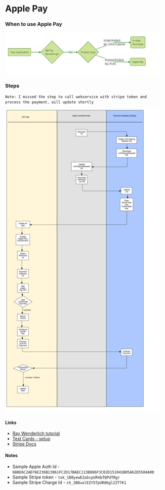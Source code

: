# Apple Pay

### When to use Apple Pay
![Apple Pay vs In-App Purchase](images/applepay-vs-iap.png)

### Steps

`Note: I missed the step to call webservice with stripe token and process the payment, will update shortly`

![Steps](images/apple-pay.png)

#### Links

* [Ray Wenderlich tutorial](https://www.raywenderlich.com/87300/apple-pay-tutorial)
* [Test Cards - setup](https://developer.apple.com/support/apple-pay-sandbox/)
* [Stripe Docs](https://stripe.com/docs/apple-pay/apps)

#### Notes

* Sample Apple Auth Id - `6B8E6C2AD76E236B13061FC2D17BAEC113B886F3C02D151041B05A62D5504A00`
* Sample Stripe token - `tok_1B0yewEZabcpUR4bfQPdTRgr`
* Sample Stripe Charge Id - `ch_2B0ualEZY5TpUR8bgl2ZT7K1`